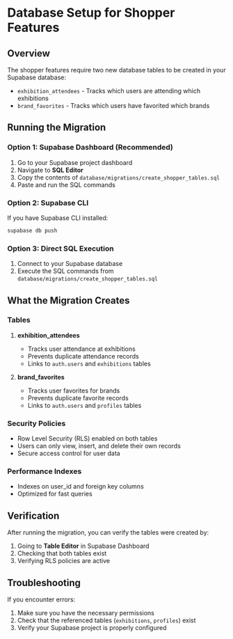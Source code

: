 # Database Setup for Shopper Features

## Overview
The shopper features require two new database tables to be created in your Supabase database:
- `exhibition_attendees` - Tracks which users are attending which exhibitions
- `brand_favorites` - Tracks which users have favorited which brands

## Running the Migration

### Option 1: Supabase Dashboard (Recommended)
1. Go to your Supabase project dashboard
2. Navigate to **SQL Editor**
3. Copy the contents of `database/migrations/create_shopper_tables.sql`
4. Paste and run the SQL commands

### Option 2: Supabase CLI
If you have Supabase CLI installed:
```bash
supabase db push
```

### Option 3: Direct SQL Execution
1. Connect to your Supabase database
2. Execute the SQL commands from `database/migrations/create_shopper_tables.sql`

## What the Migration Creates

### Tables
1. **exhibition_attendees**
   - Tracks user attendance at exhibitions
   - Prevents duplicate attendance records
   - Links to `auth.users` and `exhibitions` tables

2. **brand_favorites**
   - Tracks user favorites for brands
   - Prevents duplicate favorite records
   - Links to `auth.users` and `profiles` tables

### Security Policies
- Row Level Security (RLS) enabled on both tables
- Users can only view, insert, and delete their own records
- Secure access control for user data

### Performance Indexes
- Indexes on user_id and foreign key columns
- Optimized for fast queries

## Verification
After running the migration, you can verify the tables were created by:
1. Going to **Table Editor** in Supabase Dashboard
2. Checking that both tables exist
3. Verifying RLS policies are active

## Troubleshooting
If you encounter errors:
1. Make sure you have the necessary permissions
2. Check that the referenced tables (`exhibitions`, `profiles`) exist
3. Verify your Supabase project is properly configured

